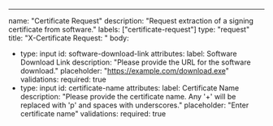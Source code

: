 ---
name: "Certificate Request"
description: "Request extraction of a signing certificate from software."
labels: ["certificate-request"]
type: "request"
title: "X-Certificate Request: "
body:
  - type: input
    id: software-download-link
    attributes:
      label: Software Download Link
      description: "Please provide the URL for the software download."
      placeholder: "https://example.com/download.exe"
    validations:
      required: true
  - type: input
    id: certificate-name
    attributes:
      label: Certificate Name
      description: "Please provide the certificate name. Any '+' will be replaced with 'p' and spaces with underscores."
      placeholder: "Enter certificate name"
    validations:
      required: true
